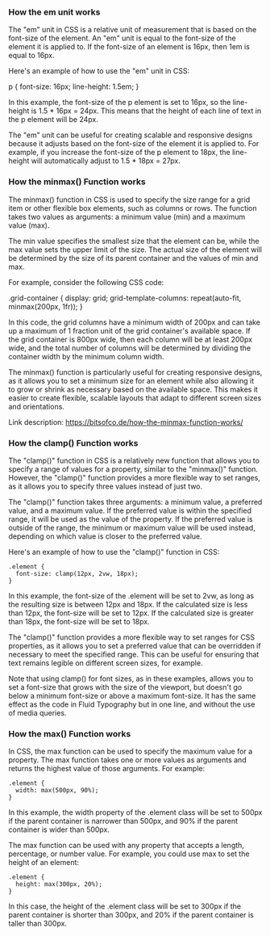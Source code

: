 ### How the em unit works
The "em" unit in CSS is a relative unit of measurement that is based on the font-size of the element. An "em" unit is equal to the font-size of the element it is applied to. If the font-size of an element is 16px, then 1em is equal to 16px.

Here's an example of how to use the "em" unit in CSS:

   p {
     font-size: 16px;
     line-height: 1.5em;
   }

In this example, the font-size of the p element is set to 16px, so the line-height is 1.5 * 16px = 24px. This means that the height of each line of text in the p element will be 24px.

The "em" unit can be useful for creating scalable and responsive designs because it adjusts based on the font-size of the element it is applied to. For example, if you increase the font-size of the p element to 18px, the line-height will automatically adjust to 1.5 * 18px = 27px.

### How the minmax() Function works

The minmax() function in CSS is used to specify the size range for a grid item or other flexible box elements, such as columns or rows. The function takes two values as arguments: a minimum value (min) and a maximum value (max).

The min value specifies the smallest size that the element can be, while the max value sets the upper limit of the size. The actual size of the element will be determined by the size of its parent container and the values of min and max.

For example, consider the following CSS code:

   .grid-container {
     display: grid;
     grid-template-columns: repeat(auto-fit, minmax(200px, 1fr));
   }

In this code, the grid columns have a minimum width of 200px and can take up a maximum of 1 fraction unit of the grid container's available space. If the grid container is 800px wide, then each column will be at least 200px wide, and the total number of columns will be determined by dividing the container width by the minimum column width.

The minmax() function is particularly useful for creating responsive designs, as it allows you to set a minimum size for an element while also allowing it to grow or shrink as necessary based on the available space. This makes it easier to create flexible, scalable layouts that adapt to different screen sizes and orientations.

Link description: https://bitsofco.de/how-the-minmax-function-works/

### How the clamp() Function works

The "clamp()" function in CSS is a relatively new function that allows you to specify a range of values for a property, similar to the "minmax()" function. However, the "clamp()" function provides a more flexible way to set ranges, as it allows you to specify three values instead of just two.

The "clamp()" function takes three arguments: a minimum value, a preferred value, and a maximum value. If the preferred value is within the specified range, it will be used as the value of the property. If the preferred value is outside of the range, the minimum or maximum value will be used instead, depending on which value is closer to the preferred value.

Here's an example of how to use the "clamp()" function in CSS:

    .element {
      font-size: clamp(12px, 2vw, 18px);
    }

In this example, the font-size of the .element will be set to 2vw, as long as the resulting size is between 12px and 18px. If the calculated size is less than 12px, the font-size will be set to 12px. If the calculated size is greater than 18px, the font-size will be set to 18px.

The "clamp()" function provides a more flexible way to set ranges for CSS properties, as it allows you to set a preferred value that can be overridden if necessary to meet the specified range. This can be useful for ensuring that text remains legible on different screen sizes, for example.

Note that using clamp() for font sizes, as in these examples, allows you to set a font-size that grows with the size of the viewport, but doesn't go below a minimum font-size or above a maximum font-size. It has the same effect as the code in Fluid Typography but in one line, and without the use of media queries.

### How the max() Function works

In CSS, the max function can be used to specify the maximum value for a property. The max function takes one or more values as arguments and returns the highest value of those arguments. For example:

    .element {
      width: max(500px, 90%);
    }

In this example, the width property of the .element class will be set to 500px if the parent container is narrower than 500px, and 90% if the parent container is wider than 500px.

The max function can be used with any property that accepts a length, percentage, or number value. For example, you could use max to set the height of an element:

    .element {
      height: max(300px, 20%);
    }

In this case, the height of the .element class will be set to 300px if the parent container is shorter than 300px, and 20% if the parent container is taller than 300px.
